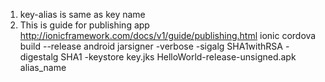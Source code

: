 
1) key-alias is same as key name
2) This is guide for publishing app
   http://ionicframework.com/docs/v1/guide/publishing.html
   ionic cordova build --release android
   jarsigner -verbose -sigalg SHA1withRSA -digestalg SHA1 -keystore key.jks HelloWorld-release-unsigned.apk alias_name